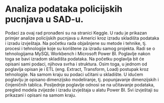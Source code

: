 # Analiza podataka policijskih pucnjava u SAD-u.
Podaci za ovaj rad pronađeni su na stranici Keggle. U radu je prikazan primjer 
analize policijskih pucnjava u Americi kroz izradu skladišta podataka i izradu izvještaja. Na 
početku rada objašnjene su metode i tehnike, tj. procesi i tehnologije koje su korištene za 
izradu samog projekta. Radi se o tehnologijama MySQL Workbench i Microsoft Power BI. 
Poglavlje nakon toga se bavi izradom skladišta podataka. Na početku poglavlja bit će opisani 
sami podaci, njihova svrha i struktura. Osim toga, u jednom od poglavlja opisan je i ETL (eng. 
Extract, Transform, Load) postupak kroz tehnologije. Na samom kraju su podaci učitani u 
skladište. U idućem poglavlju je opisano dimenzijsko modeliranje, tj. popunjavanje 
dimenzijskih i činjeničnih tablica. Posljednje poglavlje odnosi se na učitavanje podataka, 
pregled modela zvijezde i izradu izvještaja u alatu Power BI. Svi izvještaji su prikazani i 
opisani na samom kraju.

